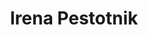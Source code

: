 ---
SICRIS: null
draft: false
fixName: irena_pestotnik
lab: null
labPos: null
location: R3.40 - Finančno računovodska služba
mailInfo: irena.pestotnik@fri.uni-lj.si
officeHours: null
profName: Irena Pestotnik
profTitle: Finančno-računovodska služba
telephoneInfo: null
title: Irena Pestotnik
---